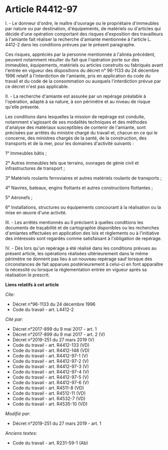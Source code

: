 # Article R4412-97

I. - Le donneur d'ordre, le maître d'ouvrage ou le propriétaire d'immeubles par nature ou par destination, d'équipements, de
matériels ou d'articles qui décide d'une opération comportant des risques d'exposition des travailleurs à l'amiante fait
réaliser la recherche d'amiante mentionnée à l'article L. 4412-2 dans les conditions prévues par le présent paragraphe.

Ces risques, appréciés par la personne mentionnée à l'alinéa précédent, peuvent notamment résulter du fait que l'opération
porte sur des immeubles, équipements, matériels ou articles construits ou fabriqués avant l'entrée en vigueur des
dispositions du décret n° 96-1133 du 24 décembre 1996 relatif à l'interdiction de l'amiante, pris en application du code du
travail et du code de la consommation ou auxquels l'interdiction prévue par ce décret n'est pas applicable.

II. - La recherche d'amiante est assurée par un repérage préalable à l'opération, adapté à sa nature, à son périmètre et au
niveau de risque qu'elle présente.

Les conditions dans lesquelles la mission de repérage est conduite, notamment s'agissant de ses modalités techniques et des
méthodes d'analyse des matériaux susceptibles de contenir de l'amiante, sont précisées par arrêtés du ministre chargé du
travail et, chacun en ce qui le concerne, des ministres chargés de la santé, de la construction, des transports et de la mer,
pour les domaines d'activité suivants :

1° Immeubles bâtis ;

2° Autres immeubles tels que terrains, ouvrages de génie civil et infrastructures de transport ;

3° Matériels roulants ferroviaires et autres matériels roulants de transports ;

4° Navires, bateaux, engins flottants et autres constructions flottantes ;

5° Aéronefs ;

6° Installations, structures ou équipements concourant à la réalisation ou la mise en œuvre d'une activité.

III. - Les arrêtés mentionnés au II précisent à quelles conditions les documents de traçabilité et de cartographie
disponibles ou les recherches d'amiantes effectuées en application des lois et règlements ou à l'initiative des intéressés
sont regardés comme satisfaisant à l'obligation de repérage.

IV. - Dès lors qu'un repérage a été réalisé dans les conditions prévues au présent article, les opérations réalisées
ultérieurement dans le même périmètre ne donnent pas lieu à un nouveau repérage sauf lorsque des circonstances de fait
apparues postérieurement à celui-ci en font apparaître la nécessité ou lorsque la réglementation entrée en vigueur après sa
réalisation le prescrit.

**Liens relatifs à cet article**

_Cite_:

  - Décret n°96-1133 du 24 décembre 1996
  - Code du travail - art. L4412-2

_Cité par_:

  - Décret n°2017-899 du 9 mai 2017 - art. 1
  - Décret n°2017-899 du 9 mai 2017 - art. 2 (V)
  - Décret n°2019-251 du 27 mars 2019 (V)
  - Code du travail - art. R4412-133 (VD)
  - Code du travail - art. R4412-148 (VD)
  - Code du travail - art. R4412-97-1 (V)
  - Code du travail - art. R4412-97-2 (V)
  - Code du travail - art. R4412-97-3 (V)
  - Code du travail - art. R4412-97-4 (V)
  - Code du travail - art. R4412-97-5 (V)
  - Code du travail - art. R4412-97-6 (V)
  - Code du travail - art. R4511-8 (VD)
  - Code du travail - art. R4512-11 (VD)
  - Code du travail - art. R4532-7 (VD)
  - Code du travail - art. R4535-10 (VD)

_Modifié par_:

  - Décret n°2019-251 du 27 mars 2019 - art. 1

_Anciens textes_:

  - Code du travail - art. R231-59-1 (Ab)
